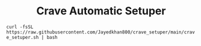 <h1 align="center" id="title">Crave Automatic Setuper</h1>

```curl -fsSL https://raw.githubusercontent.com/Jayedkhan800/crave_setuper/main/crave_setuper.sh | bash```
